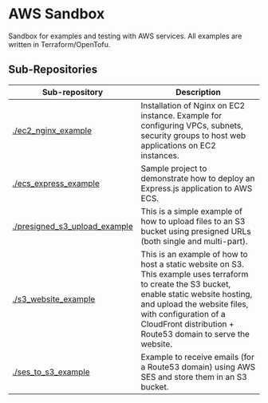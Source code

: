 # AWS Sandbox

Sandbox for examples and testing with AWS services. All examples are written in Terraform/OpenTofu.

## Sub-Repositories

| Sub-repository | Description |
| --- | --- |
| [./ec2_nginx_example](./ec2_nginx_example) | Installation of Nginx on EC2 instance. Example for configuring VPCs, subnets, security groups to host web applications on EC2 instances. |
| [./ecs_express_example](./ecs_express_example) | Sample project to demonstrate how to deploy an Express.js application to AWS ECS. |
| [./presigned_s3_upload_example](./presigned_s3_upload_example) | This is a simple example of how to upload files to an S3 bucket using presigned URLs (both single and multi-part). |
| [./s3_website_example](./s3_website_example) | This is an example of how to host a static website on S3. This example uses terraform to create the S3 bucket, enable static website hosting, and upload the website files, with configuration of a CloudFront distribution + Route53 domain to serve the website. |
| [./ses_to_s3_example](./ses_to_s3_example) | Example to receive emails (for a Route53 domain) using AWS SES and store them in an S3 bucket. |.